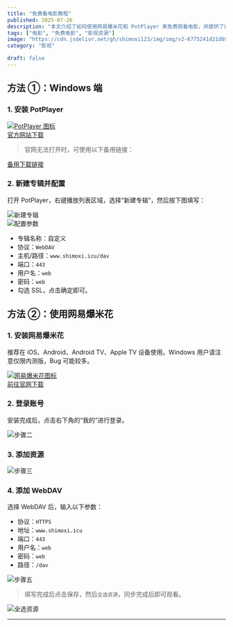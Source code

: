 ```yaml
---
title: "免费看电影教程"
published: 2025-07-26
description: "本文介绍了如何使用网易爆米花和 PotPlayer 来免费观看电影，并提供了详细的配置步骤和注意事项。"
tags: ["电影", "免费电影", "影视资源"]
image: "https://cdn.jsdelivr.net/gh/shimoxi123/img/img/v2-6775241d21d697816de752f90d0286c2_720w.webp"
category: "影视"

draft: false
---
```


## 方法 ①：Windows 端

### 1. 安装 PotPlayer

[![PotPlayer 图标](https://www.shimoxi.icu/d/YiDong/TuChuang/PotPlayer-1.png?sign=z_AcLfGpy4jHPBRNU6j0c34p9MCO-TQ5kU6wfoV4T_U=:0)](https://cdn.jsdelivr.net/gh/shimoxi123/img/img/potplayer.daum.net)  
[官方网站下载](https://cdn.jsdelivr.net/gh/shimoxi123/img/img/potplayer.daum.net)

> 官网无法打开时，可使用以下备用链接：

[备用下载链接](https://www.shimoxi.icu/d/YiDong/ZiYuan/win%E5%B7%A5%E5%85%B7/PotPlayerSetup64.exe?sign=MYpg9glIpCzYohXNioxlnckcbh5smfOyE470FQ3SHJI=:0)

### 2. 新建专辑并配置

打开 PotPlayer，右键播放列表区域，选择“新建专辑”，然后按下图填写：

![新建专辑](https://www.shimoxi.icu/d/YiDong/TuChuang/1-2.png?sign=clo-iM4e_1FLtclL_zlrXWANT2GQSOqcrX_1dFn5pjc=:0)  
![配置参数](https://www.shimoxi.icu/d/YiDong/TuChuang/2-2.png?sign=D7TqnrOIAWSfJNFclb31myZFhjlnHkC3fsU349id2v0=:0)

- 专辑名称：自定义
- 协议：`WebDAV`
- 主机/路径：`www.shimoxi.icu/dav`
- 端口：`443`
- 用户名：`web`
- 密码：`web`
- 勾选 SSL，点击确定即可。



## 方法 ②：使用网易爆米花

### 1. 安装网易爆米花

推荐在 iOS、Android、Android TV、Apple TV 设备使用。Windows 用户请注意仅限内测版，Bug 可能较多。

[![网易爆米花图标](https://filmly.res.netease.com/website/img/logo_nav_6711963c.png)](https://cdn.jsdelivr.net/gh/shimoxi123/img/img/bmh.163.com)  
[前往官网下载](https://cdn.jsdelivr.net/gh/shimoxi123/img/img/bmh.163.com)

### 2. 登录账号

安装完成后，点击右下角的“我的”进行登录。

![步骤二](https://www.shimoxi.icu/d/YiDong/TuChuang/%E6%AD%A5%E9%AA%A4%E4%BA%8C-1.jpg?sign=SqBQztQnz1hH7gxFrtlgHQ9gtkMfGJDIW6D7V6oyrI0=:0)

### 3. 添加资源

![步骤三](https://www.shimoxi.icu/d/YiDong/TuChuang/%E6%AD%A5%E9%AA%A4%E4%B8%89-1.jpg?sign=lXZHnvW5OgHbeecMeT-IrkZfIG_wV9kQqibelXbhU6c=:0)

### 4. 添加 WebDAV

选择 WebDAV 后，输入以下参数：

- 协议：`HTTPS`
- 地址：`www.shimoxi.icu`
- 端口：`443`
- 用户名：`web`
- 密码：`web`
- 路径：`/dav`

![步骤五](https://www.shimoxi.icu/d/YiDong/TuChuang/%E6%AD%A5%E9%AA%A4%E4%BA%94-1.jpg?sign=TZ2BXL0b7jZ66AsU1nMnrfi3IWJ4p-qrSH_1KnCrSgs=:0)

> 填写完成后点击保存，然后`全选资源`，同步完成后即可观看。

![全选资源](https://www.shimoxi.icu/d/YiDong/TuChuang/%E5%85%A8%E9%80%89%E8%B5%84%E6%BA%90-1.jpg?sign=iaScbrcMzH6bw3N0ZU_gPUIk0d0WwAw2YPE-KtuMHgk=:0)

---